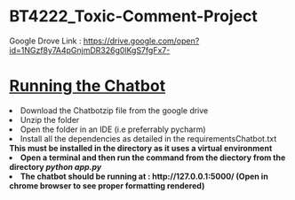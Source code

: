 # BT4222_Toxic-Comment-Project

Google Drove Link : https://drive.google.com/open?id=1NGzf8y7A4pGnjmDR326g0lKgS7fgFx7-


<h1> <u>Running the Chatbot</u> </h1>
<li> Download the Chatbotzip file from the google drive </li>
 <li> Unzip the folder </li>
 <li> Open the folder in an IDE (i.e preferrably pycharm)</li>
 <li> Install all the dependencies as detailed in the requirementsChatbot.txt  <b> This must be installed in the directory as it uses a virtual environment<b> </li>
 <li> Open a terminal and then run the command from the diectory from the directory <i>python app.py</i> </li>     
 <li> The chatbot should be running at : http://127.0.0.1:5000/ (Open in chrome browser to see proper formatting rendered) </li>

          
